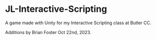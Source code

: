 # JL-Interactive-Scripting
A game made with Unity for my Interactive Scripting class at Butler CC.

Additions by Brian Foster Oct 22nd, 2023.

